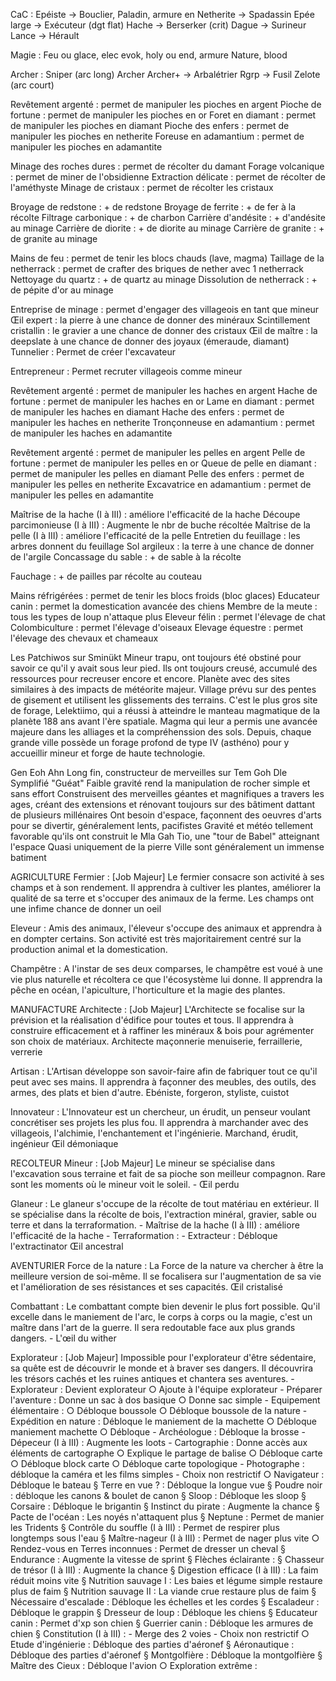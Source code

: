 CaC :
Epéiste -> Bouclier, Paladin, armure en Netherite
              -> Spadassin
Epée large -> Exécuteur (dgt flat)
Hache -> Berserker (crit)
Dague -> Surineur
Lance -> Hérault

Magie :
Feu ou glace, elec
evok, holy ou end, armure
Nature, blood

Archer :
              Sniper (arc long)
Archer  Archer+ -> Arbalétrier   Rgrp -> Fusil
              Zelote (arc court)

Revêtement argenté : permet de manipuler les pioches en argent
Pioche de fortune : permet de manipuler les pioches en or
Foret en diamant : permet de manipuler les pioches en diamant
Pioche des enfers : permet de manipuler les pioches en netherite
Foreuse en adamantium : permet de manipuler les pioches en adamantite 

Minage des roches dures : permet de récolter du damant
Forage volcanique : permet de miner de l'obsidienne
Extraction délicate : permet de récolter de l'améthyste 
Minage de cristaux : permet de récolter les cristaux

Broyage de redstone : + de redstone
Broyage de ferrite : + de fer à la récolte
Filtrage carbonique : + de charbon
Carrière d'andésite : + d'andésite au minage
Carrière de diorite : + de diorite au minage
Carrière de granite : + de granite  au minage

Mains de feu : permet de tenir les blocs chauds (lave, magma)
Taillage de la netherrack : permet de crafter des briques de nether avec 1 netherrack 
Nettoyage du quartz : + de quartz au minage
Dissolution de netherrack : + de pépite d'or au minage

Entreprise de minage : permet d'engager des villageois en tant que mineur
Œil expert : la pierre à une chance de donner des minéraux
Scintillement cristallin : le gravier a une chance de donner des cristaux
Œil de maître : la deepslate à une chance de donner des joyaux (émeraude, diamant)
Tunnelier : Permet de créer l'excavateur

Entrepreneur : Permet recruter villageois comme mineur




Revêtement argenté : permet de manipuler les haches en argent
Hache de fortune : permet de manipuler les haches en or
Lame en diamant : permet de manipuler les haches en diamant
Hache des enfers : permet de manipuler les haches en netherite
Tronçonneuse en adamantium : permet de manipuler les haches en adamantite 

Revêtement argenté : permet de manipuler les pelles en argent
Pelle de fortune : permet de manipuler les pelles en or
Queue de pelle en diamant : permet de manipuler les pelles en diamant
Pelle des enfers : permet de manipuler les pelles en netherite
Excavatrice en adamantium : permet de manipuler les pelles en adamantite 

Maîtrise de la hache (I à III) : améliore l'efficacité de la hache
Découpe parcimonieuse (I à III) : Augmente le nbr de buche récoltée
Maîtrise de la pelle (I à III) : améliore l'efficacité de la pelle
Entretien du feuillage : les arbres donnent du feuillage
Sol argileux : la terre à une chance de donner de l'argile
Concassage du sable : + de sable à la récolte

Fauchage : + de pailles par récolte au couteau

Mains réfrigérées : permet de tenir les blocs froids (bloc glaces)
Educateur canin : permet la domestication avancée des chiens
Membre de la meute : tous les types de loup n'attaque plus
Eleveur félin : permet l'élevage de chat
Colombiculture : permet l'élevage d'oiseaux
Elevage équestre : permet l'élevage des chevaux et chameaux


Les Patchiwos sur Sminükt
Mineur trapu, ont toujours été obstiné pour savoir ce qu'il y avait sous leur pied. Ils ont toujours creusé, accumulé des ressources pour recreuser encore et encore. Planète avec des sites similaires à des impacts de météorite majeur.
Village prévu sur des pentes de gisement et utilisent les glissements des terrains. C'est le plus gros site de forage, Lelektiimo, qui a réussi à atteindre le manteau magmatique de la planète 188 ans avant l'ère spatiale. Magma qui leur a permis une avancée majeure dans les alliages et la compréhenssion des sols. Depuis, chaque grande ville possède un forage profond de type IV (asthéno) pour y accueillir mineur et forge de haute technologie. 

Gen Eoh Ahn 
Long fin, constructeur de merveilles sur Tem Goh Dle
Symplifié "Guéat"
Faible gravité rend la manipulation de rocher simple et sans effort
Construisent des merveilles géantes et magnifiques a travers les ages, créant des extensions et rénovant toujours sur des bâtiment dattant de plusieurs millénaires
Ont besoin d'espace, façonnent des oeuvres d'arts pour se divertir, généralement lents, pacifistes
Gravité et météo tellement favorable qu'ils ont construit le Mla Gah Tio, une "tour de Babel" atteignant l'espace
Quasi uniquement de la pierre
Ville sont généralement un immense batiment






AGRICULTURE
Fermier :  [Job Majeur] Le fermier consacre son activité à ses champs et à son rendement. Il apprendra à cultiver les plantes, améliorer la qualité de sa terre et s'occuper des animaux de la ferme.
Les champs ont une infime chance de donner un oeil

Eleveur : Amis des animaux, l'éleveur s'occupe des animaux et apprendra à en dompter certains. Son activité est très majoritairement centré sur la production animal et la domestication.

Champêtre : A l'instar de ses deux comparses, le champêtre est voué à une vie plus naturelle et récoltera ce que l'écosystème lui donne. Il apprendra la pêche en océan, l'apiculture, l'horticulture et la magie des plantes.


MANUFACTURE
Architecte : [Job Majeur] L'Architecte se focalise sur la prévision et la réalisation d'édifice pour toutes et tous. Il apprendra à construire efficacement et à raffiner les minéraux & bois pour agrémenter son choix de matériaux.
Architecte maçonnerie menuiserie, ferraillerie, verrerie

Artisan : L'Artisan développe son savoir-faire afin de fabriquer tout ce qu'il peut avec ses mains. Il apprendra à façonner des meubles, des outils, des armes, des plats et bien d'autre.
Ebéniste, forgeron, styliste, cuistot

Innovateur : L'Innovateur est un chercheur, un érudit, un penseur voulant concrétiser ses projets les plus fou. Il apprendra à marchander avec des villageois, l'alchimie, l'enchantement et l'ingénierie.
Marchand, érudit, ingénieur
Œil démoniaque

RECOLTEUR
Mineur : [Job Majeur] Le mineur se spécialise dans l'excavation sous terraine et fait de sa pioche son meilleur compagnon. Rare sont les moments où le mineur voit le soleil.
	- Œil perdu 

Glaneur : Le glaneur s'occupe de la récolte de tout matériau en extérieur. Il se spécialise dans la récolte de bois, l'extraction minéral, gravier, sable ou terre et dans la terraformation.
	- Maîtrise de la hache (I à III) : améliore l'efficacité de la hache 
	- Terraformation : 
	- Extracteur : Débloque l'extractinator
Œil ancestral

AVENTURIER
Force de la nature : La Force de la nature va chercher à être la meilleure version de soi-même. Il se focalisera sur l'augmentation de sa vie et l'amélioration de ses résistances et ses capacités. 
Œil cristalisé

Combattant : Le combattant compte bien devenir le plus fort possible. Qu'il excelle dans le maniement de l'arc, le corps à corps ou la magie, c'est un maître dans l'art de la guerre. Il sera redoutable face aux plus grands dangers.
	- L'œil du wither

Explorateur : [Job Majeur] Impossible pour l'explorateur d'être sédentaire, sa quête est de découvrir le monde et à braver ses dangers. Il découvrira les trésors cachés et les ruines antiques et chantera ses aventures.
	- Explorateur : Devient explorateur
		○ Ajoute à l'équipe explorateur
	- Préparer l'aventure : Donne un sac à dos basique
		○ Donne sac simple
	- Equipement élémentaire : 
		○ Débloque boussole
		○ Débloque boussole de la nature
	- Expédition en nature : Débloque le maniement de la machette
		○ Débloque maniement machette
		○ Débloque 
	- Archéologue : Débloque la brosse
	- Dépeceur (I à III) : Augmente les loots
	- Cartographie : Donne accès aux éléments de cartographe
		○ Explique le partage de balise
		○ Débloque carte
		○ Débloque block carte
		○ Débloque carte topologique
	- Photographe : débloque la caméra et les films simples
	- Choix non restrictif
		○ Navigateur : Débloque le bateau
			§ Terre en vue ? : Débloque la longue vue
			§ Poudre noir : débloque les canons & boulet de canon
			§ Sloop : Débloque les sloop
			§ Corsaire : Débloque le brigantin
			§ Instinct du pirate : Augmente la chance
			§ Pacte de l'océan : Les noyés n'attaquent plus
			§ Neptune : Permet de manier les Tridents
			§ Contrôle du souffle (I à III) : Permet de respirer plus longtemps sous l'eau
			§ Maître-nageur (I à III) : Permet de nager plus vite
		○ Rendez-vous en Terres inconnues : Permet de dresser un cheval
			§ Endurance : Augmente la vitesse de sprint
			§ Flèches éclairante : 
			§ Chasseur de trésor (I à III) : Augmente la chance
			§ Digestion efficace (I à III) : La faim réduit moins vite
			§ Nutrition sauvage I : Les baies et légume simple restaure plus de faim
			§ Nutrition sauvage II : La viande crue restaure plus de faim
			§ Nécessaire d'escalade : Débloque les échelles et les cordes
			§ Escaladeur : Débloque le grappin
			§ Dresseur de loup : Débloque les chiens
			§ Educateur canin : Permet d'xp son chien
			§ Guerrier canin : Débloque les armures de chien
			§ Constitution (I à III) : 
	- Merge des 2 voies
	- Choix non restrictif
		○ Etude d'ingénierie : Débloque des parties d'aéronef
			§ Aéronautique : Débloque des parties d'aéronef
			§ Montgolfière : Débloque la montgolfière
			§ Maître des Cieux : Débloque l'avion
		○ Exploration extrême :
